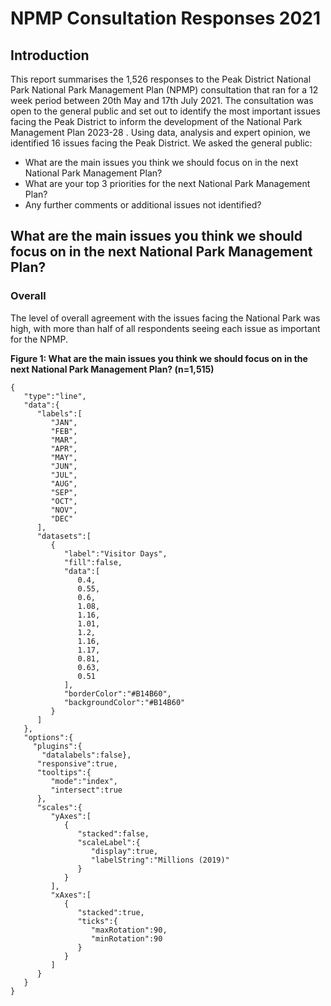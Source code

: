 

# NPMP Consultation Responses 2021
## Introduction
This report summarises the 1,526 responses to the Peak District National Park National Park Management Plan (NPMP) consultation that ran for a 12 week period between 20th May and 17th July 2021. The consultation was open to the general public and set out to identify the most important issues facing the Peak District to inform the development of the National Park Management Plan 2023-28 .
Using data, analysis and expert opinion, we identified 16 issues facing the Peak District. We asked the general public:
*	What are the main issues you think we should focus on in the next National Park Management Plan?
*	What are your top 3 priorities for the next National Park Management Plan?
*	Any further comments or additional issues not identified?


## What are the main issues you think we should focus on in the next National Park Management Plan?

### Overall
The level of overall agreement with the issues facing the National Park was high, with more than half of all respondents seeing each issue as important for the NPMP.  

**Figure 1: What are the main issues you think we should focus on in the next National Park Management Plan? (n=1,515)**

```chart
{
   "type":"line",
   "data":{
      "labels":[
         "JAN",
         "FEB",
         "MAR",
         "APR",
         "MAY",
         "JUN",
         "JUL",
         "AUG",
         "SEP",
         "OCT",
         "NOV",
         "DEC"
      ],
      "datasets":[
         {
            "label":"Visitor Days",
            "fill":false,
            "data":[
               0.4,
               0.55,
               0.6,
               1.08,
               1.16,
               1.01,
               1.2,
               1.16,
               1.17,
               0.81,
               0.63,
               0.51
            ],
            "borderColor":"#B14B60",
            "backgroundColor":"#B14B60"
         }
      ]
   },
   "options":{
     "plugins":{
       "datalabels":false},
      "responsive":true,
      "tooltips":{
         "mode":"index",
         "intersect":true
      },
      "scales":{
         "yAxes":[
            {
               "stacked":false,
               "scaleLabel":{
                  "display":true,
                  "labelString":"Millions (2019)"
               }
            }
         ],
         "xAxes":[
            {
               "stacked":true,
               "ticks":{
                  "maxRotation":90,
                  "minRotation":90
               }
            }
         ]
      }
   }
}
```
